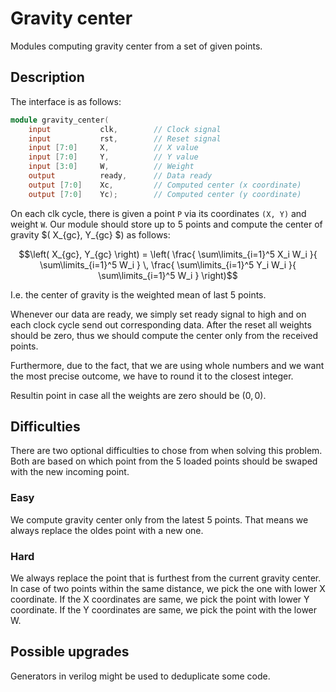 # Gravity center
Modules computing gravity center from a set of given points.

## Description
The interface is as follows:

```verilog
module gravity_center(
    input           clk,        // Clock signal
    input           rst,        // Reset signal
    input [7:0]     X,          // X value
    input [7:0]     Y,          // Y value
    input [3:0]     W,          // Weight
    output          ready,      // Data ready
    output [7:0]    Xc,         // Computed center (x coordinate)
    output [7:0]    Yc);        // Computed center (y coordinate)
```

On each clk cycle, there is given a point `P` via its coordinates `(X, Y)`
and weight `W`. Our module should store up to 5 points and compute the
center of gravity $\( X_{gc}, Y_{gc} $\) as follows:

$$\left( X_{gc}, Y_{gc} \right) =
    \left(
        \frac{ \sum\limits_{i=1}^5 X_i W_i }{ \sum\limits_{i=1}^5 W_i } \,
        \frac{ \sum\limits_{i=1}^5 Y_i W_i }{ \sum\limits_{i=1}^5 W_i }
    \right)$$

I.e. the center of gravity is the weighted mean of last 5 points.

Whenever our data are ready, we simply set ready signal to high and on each
clock cycle send out corresponding data. After the reset all weights should
be zero, thus we should compute the center only from the received points.

Furthermore, due to the fact, that we are using whole numbers and we want the
most precise outcome, we have to round it to the closest integer.

Resultin point in case all the weights are zero should be $\left( 0, 0 \right)$.

## Difficulties
There are two optional difficulties to chose from when solving this problem.
Both are based on which point from the 5 loaded points should be swaped with
the new incoming point.

### Easy
We compute gravity center only from the latest 5 points. That means we always
replace the oldes point with a new one.

### Hard
We always replace the point that is furthest from the current gravity center.
In case of two points within the same distance, we pick the one with lower
X coordinate. If the X coordinates are same, we pick the point with lower Y
coordinate. If the Y coordinates are same, we pick the point with the lower W.

## Possible upgrades
Generators in verilog might be used to deduplicate some code.

